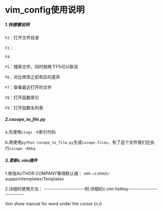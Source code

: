 # vim_config使用说明

##### 1.快捷键说明

`F2`：打开文件目录

`F3`：

`F4`

`F5`：搜索文件，同时按两下F5可以取消

`F6`：对比修改之前和后的差异

`F7`：查看最近打开的文件

`F8`：打开函数索引

`F9`：打开函数名列表

##### 2.cscope_to_file.py

a.先使用`ctags -R`索引代码

b.再使用`python cscope_to_file.py`生成`cscope.files`，有了这个文件我们在执行`cscope -Rbkq`

##### 3.更新c.vim插件

1.修改AUTHOR COMPANY等得默认值：
vim ~/.vim/c-support/templates/Templates

2.详细的使用方法：
---------------------附:详细的c.vim hotkey-------------------------

  \hm       show manual for word under the cursor (n,i)

